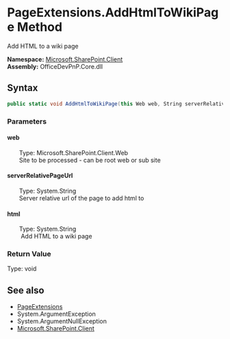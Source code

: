 # PageExtensions.AddHtmlToWikiPage Method  
 Add HTML to a wiki page   

**Namespace:** [Microsoft.SharePoint.Client](Microsoft.SharePoint.Client.md)  
**Assembly:** OfficeDevPnP.Core.dll  
## Syntax
```C#
public static void AddHtmlToWikiPage(this Web web, String serverRelativePageUrl, String html)
```
### Parameters
#### web  
&emsp;&emsp;Type: Microsoft.SharePoint.Client.Web  
&emsp;&emsp;Site to be processed - can be root web or sub site  

  

#### serverRelativePageUrl  
&emsp;&emsp;Type: System.String  
&emsp;&emsp;Server relative url of the page to add html to  

  

#### html  
&emsp;&emsp;Type: System.String  
&emsp;&emsp; Add HTML to a wiki page   

  

### Return Value
Type: void  

## See also
- [PageExtensions](Microsoft.SharePoint.Client.PageExtensions.md) 
- System.ArgumentException
- System.ArgumentNullException
- [Microsoft.SharePoint.Client](Microsoft.SharePoint.Client.md) 

